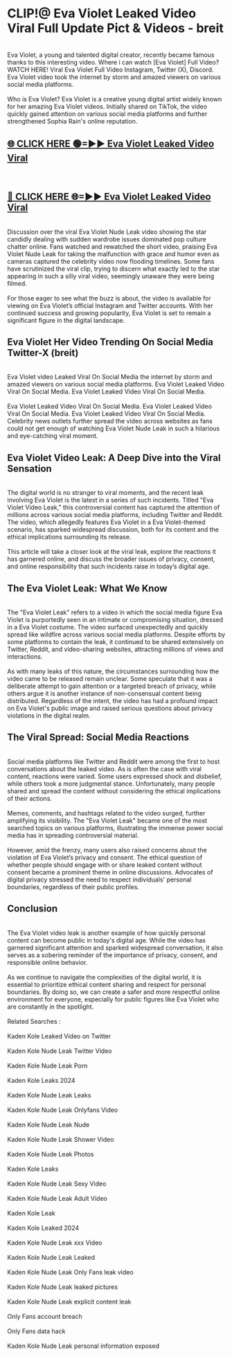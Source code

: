 # CLIP!@ Eva Violet Leaked Video Viral Full Update Pict & Videos - breit
<br>
Eva Violet, a young and talented digital creator, recently became famous thanks to this interesting video. Where i can watch [Eva Violet] Full Video? WATCH HERE! Viral Eva Violet Full Video Instagram, Twitter (X), Discord. Eva Violet video took the internet by storm and amazed viewers on various social media platforms.
<br><br>
Who is Eva Violet? Eva Violet is a creative young digital artist widely known for her amazing Eva Violet videos. Initially shared on TikTok, the video quickly gained attention on various social media platforms and further strengthened Sophia Rain's online reputation.
<br>
<h2><a href="https://bestclip.site?title=Eva_Violet">🌐 CLICK HERE 🟢=►► Eva Violet Leaked Video Viral</a></h2>
<br>
<h2><a href="https://bestclip.site?title=Eva_Violet">🔴 CLICK HERE 🌐=►► Eva Violet Leaked Video Viral</a></h2>
<br>
Discussion over the viral Eva Violet Nude Leak video showing the star candidly dealing with sudden wardrobe issues dominated pop culture chatter online. Fans watched and rewatched the short video, praising Eva Violet Nude Leak for taking the malfunction with grace and humor even as cameras captured the celebrity video now flooding timelines. Some fans have scrutinized the viral clip, trying to discern what exactly led to the star appearing in such a silly viral video, seemingly unaware they were being filmed.
<br><br>
For those eager to see what the buzz is about, the video is available for viewing on Eva Violet’s official Instagram and Twitter accounts. With her continued success and growing popularity, Eva Violet is set to remain a significant figure in the digital landscape.
<br>
<h2>Eva Violet Her Video Trending On Social Media Twitter-X (breit)</h2>
<br>
Eva Violet video Leaked Viral On Social Media the internet by storm and amazed viewers on various social media platforms. Eva Violet Leaked Video Viral On Social Media. Eva Violet Leaked Video Viral On Social Media.
<br><br>
Eva Violet Leaked Video Viral On Social Media. Eva Violet Leaked Video Viral On Social Media. Eva Violet Leaked Video Viral On Social Media. Celebrity news outlets further spread the video across websites as fans could not get enough of watching Eva Violet Nude Leak in such a hilarious and eye-catching viral moment.
<br>
<h2>Eva Violet Video Leak: A Deep Dive into the Viral Sensation</h2>
<br>
The digital world is no stranger to viral moments, and the recent leak involving Eva Violet is the latest in a series of such incidents. Titled "Eva Violet Video Leak," this controversial content has captured the attention of millions across various social media platforms, including Twitter and Reddit. The video, which allegedly features Eva Violet in a Eva Violet-themed scenario, has sparked widespread discussion, both for its content and the ethical implications surrounding its release.
<br><br>
This article will take a closer look at the viral leak, explore the reactions it has garnered online, and discuss the broader issues of privacy, consent, and online responsibility that such incidents raise in today’s digital age.
<br>
<h2>The Eva Violet Leak: What We Know</h2>
<br>
The "Eva Violet Leak" refers to a video in which the social media figure Eva Violet is purportedly seen in an intimate or compromising situation, dressed in a Eva Violet costume. The video surfaced unexpectedly and quickly spread like wildfire across various social media platforms. Despite efforts by some platforms to contain the leak, it continued to be shared extensively on Twitter, Reddit, and video-sharing websites, attracting millions of views and interactions.
<br><br>
As with many leaks of this nature, the circumstances surrounding how the video came to be released remain unclear. Some speculate that it was a deliberate attempt to gain attention or a targeted breach of privacy, while others argue it is another instance of non-consensual content being distributed. Regardless of the intent, the video has had a profound impact on Eva Violet's public image and raised serious questions about privacy violations in the digital realm.
<br>
<h2>The Viral Spread: Social Media Reactions</h2>
<br>
Social media platforms like Twitter and Reddit were among the first to host conversations about the leaked video. As is often the case with viral content, reactions were varied. Some users expressed shock and disbelief, while others took a more judgmental stance. Unfortunately, many people shared and spread the content without considering the ethical implications of their actions.
<br><br>
Memes, comments, and hashtags related to the video surged, further amplifying its visibility. The "Eva Violet Leak" became one of the most searched topics on various platforms, illustrating the immense power social media has in spreading controversial material.
<br><br>
However, amid the frenzy, many users also raised concerns about the violation of Eva Violet’s privacy and consent. The ethical question of whether people should engage with or share leaked content without consent became a prominent theme in online discussions. Advocates of digital privacy stressed the need to respect individuals' personal boundaries, regardless of their public profiles.
<br>
<h2>Conclusion</h2>
<br>
The Eva Violet video leak is another example of how quickly personal content can become public in today's digital age. While the video has garnered significant attention and sparked widespread conversation, it also serves as a sobering reminder of the importance of privacy, consent, and responsible online behavior.
<br><br>
As we continue to navigate the complexities of the digital world, it is essential to prioritize ethical content sharing and respect for personal boundaries. By doing so, we can create a safer and more respectful online environment for everyone, especially for public figures like Eva Violet who are constantly in the spotlight.
<br><br>
Related Searches :
<br><br>
Kaden Kole Leaked Video on Twitter
<br><br>
Kaden Kole Nude Leak Twitter Video
<br><br>
Kaden Kole Nude Leak Porn
<br><br>
Kaden Kole Leaks 2024
<br><br>
Kaden Kole Nude Leak Leaks
<br><br>
Kaden Kole Nude Leak Onlyfans Video
<br><br>
Kaden Kole Nude Leak Nude
<br><br>
Kaden Kole Nude Leak Shower Video
<br><br>
Kaden Kole Nude Leak Photos
<br><br>
Kaden Kole Leaks
<br><br>
Kaden Kole Nude Leak Sexy Video
<br><br>
Kaden Kole Nude Leak Adult Video
<br><br>
Kaden Kole Leak
<br><br>
Kaden Kole Leaked 2024
<br><br>
Kaden Kole Nude Leak xxx Video
<br><br>
Kaden Kole Nude Leak Leaked
<br><br>
Kaden Kole Nude Leak Only Fans leak video
<br><br>
Kaden Kole Nude Leak leaked pictures
<br><br>
Kaden Kole Nude Leak explicit content leak
<br><br>
Only Fans account breach
<br><br>
Only Fans data hack
<br><br>
Kaden Kole Nude Leak personal information exposed